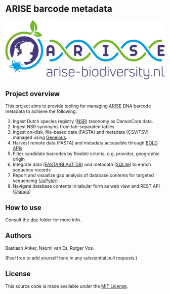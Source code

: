 # ARISE barcode metadata

![](doc/arise-logo.jpeg)

## Project overview

This project aims to provide tooling for managing 
[ARISE](https://www.arise-biodiversity.nl/) DNA barcode metadata to achieve
the following:

1. Ingest Dutch species registry 
   ([NSR](https://www.nederlandsesoorten.nl/content/toegang-tot-de-data)) taxonomy 
   as DarwinCore data.
2. Ingest NSR synonyms from tab-separated tables   
3. Ingest on-disk, file-based data (FASTA) and metadata (CSV/TSV) managed 
   using [Geneious](https://www.geneious.com/).
4. Harvest remote data (FASTA) and metadata accessible through 
   [BOLD APIs](https://www.boldsystems.org/index.php/api_home)
5. Filter candidate barcodes by flexible criteria, e.g. provider, geographic origin
6. Integrate data ([FASTA/BLAST DB](https://www.ncbi.nlm.nih.gov/books/NBK279690/)) 
   and metadata ([SQLite](https://www.sqlite.org/index.html)) to enrich sequence records
7. Report and visualize gap analysis of database contents for targeted sequencing 
   ([JuPyter](https://jupyter.org/))
8. Navigate database contents in tabular form as web view and REST API 
   ([Django](https://www.djangoproject.com/))

## How to use

Consult the [doc](doc) folder for more info.

## Authors

Bastiaan Anker, Naomi van Es, Rutger Vos. 

(Feel free to add yourself here in any substantial pull requests.)

## License

This source code is made available under the [MIT License](LICENSE).
